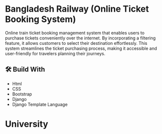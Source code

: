 # Bangladesh Railway (Online Ticket Booking System)

Online train ticket booking management system that enables users to purchase tickets conveniently over the internet. By incorporating a filtering feature, it allows customers to select their destination effortlessly. This system streamlines the ticket purchasing process, making it accessible and user-friendly for travelers planning their journeys.

## 🛠 Build With

- Html
- CSS
- Bootstrap
- Django
- Django Template Language
# University
